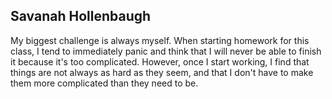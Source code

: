 ## Savanah Hollenbaugh
My biggest challenge is always myself. When starting homework for this class, I tend to immediately panic and think that I will never be able to finish it because it's too complicated. However, once I start working, I find that things are not always as hard as they seem, and that I don't have to make them more complicated than they need to be. 
